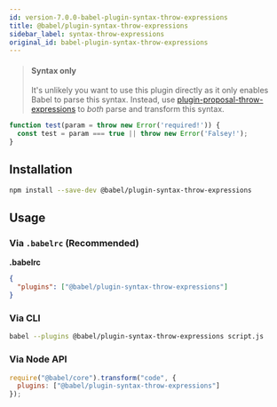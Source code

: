 ```yaml
---
id: version-7.0.0-babel-plugin-syntax-throw-expressions
title: @babel/plugin-syntax-throw-expressions
sidebar_label: syntax-throw-expressions
original_id: babel-plugin-syntax-throw-expressions
---
```


> #### Syntax only
>
> It's unlikely you want to use this plugin directly as it only enables Babel to parse this syntax. Instead, use [plugin-proposal-throw-expressions](plugin-proposal-throw-expressions.md) to _both_ parse and transform this syntax.

```js
function test(param = throw new Error('required!')) {
  const test = param === true || throw new Error('Falsey!');
}
```


## Installation

```sh
npm install --save-dev @babel/plugin-syntax-throw-expressions
```

## Usage

### Via `.babelrc` (Recommended)

**.babelrc**

```json
{
  "plugins": ["@babel/plugin-syntax-throw-expressions"]
}
```

### Via CLI

```sh
babel --plugins @babel/plugin-syntax-throw-expressions script.js
```

### Via Node API

```javascript
require("@babel/core").transform("code", {
  plugins: ["@babel/plugin-syntax-throw-expressions"]
});
```

